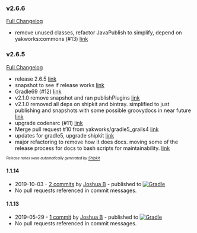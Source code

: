 ### v2.6.6

[Full Changelog](https://github.com/yakworks/gradle-plugins/compare/v2.6.5...v2.6.6)
- remove unused classes, refactor JavaPublish to simplify, depend on yakworks:commons (#13) [link](https://github.com/yakworks/gradle-plugins/commit/3cc80e20b07e50a2b611f631e762544741ae0a24)

### v2.6.5

[Full Changelog](https://github.com/yakworks/gradle-plugins/compare/v1.1.14...v2.6.5)
- release 2.6.5 [link](https://github.com/yakworks/gradle-plugins/commit/1428c41ca2da6de3744ef61a2ac83feb9c002184)
- snapshot to see if release works [link](https://github.com/yakworks/gradle-plugins/commit/a324e8b399586a36f229b0c588408d22f1acdfab)
- Gradle69 (#12) [link](https://github.com/yakworks/gradle-plugins/commit/5d09330d91758c98d5c4c052fcb0a9f4f8afc1ba)
- v2.1.0 remove snapshot and ran publishPlugins [link](https://github.com/yakworks/gradle-plugins/commit/e0154ca232be16089f2c07f80329ef5c25009cf1)
- v2.1.0 removed all deps on shipkit and bintray. simplified to just publishing and snapshots with some possible groovydocs in near future [link](https://github.com/yakworks/gradle-plugins/commit/2db1f2d4610aefb831962656f83d97431e7036de)
- upgrade codenarc (#11) [link](https://github.com/yakworks/gradle-plugins/commit/4ff5c0513a867da9b8ec9988e74d7f0340542ade)
- Merge pull request #10 from yakworks/gradle5_grails4 [link](https://github.com/yakworks/gradle-plugins/commit/7396aa969e50dbfec4d3f1b6b6faba9ec51cf661)
- updates for gradle5, upgrade shipkit [link](https://github.com/yakworks/gradle-plugins/commit/efa2e375052886d4f7738fd6ee4a0c96e86e08ca)
- major refactoring to remove how it does docs. moving some of the release process for docs to bash scripts for maintainability. [link](https://github.com/yakworks/gradle-plugins/commit/c6e63c0f1a13e09bd5dec8e36178c653cbcce37f)

<sup><sup>*Release notes were automatically generated by [Shipkit](http://shipkit.org/)*</sup></sup>

#### 1.1.14
 - 2019-10-03 - [2 commits](https://github.com/yakworks/gradle-plugins/compare/v1.1.13...v1.1.14) by [Joshua B](https://github.com/basejump) - published to [![Gradle](https://img.shields.io/badge/Gradle-v1.1.14-blue.svg)](https://plugins.gradle.org/plugin/yakworks.shipyak1.1.14)
 - No pull requests referenced in commit messages.

#### 1.1.13
 - 2019-05-29 - [1 commit](https://github.com/yakworks/gradle-plugins/compare/v1.1.12...v1.1.13) by [Joshua B](https://github.com/basejump) - published to [![Gradle](https://img.shields.io/badge/Gradle-v1.1.13-blue.svg)](https://plugins.gradle.org/plugin/yakworks.shipyak1.1.13)
 - No pull requests referenced in commit messages.
